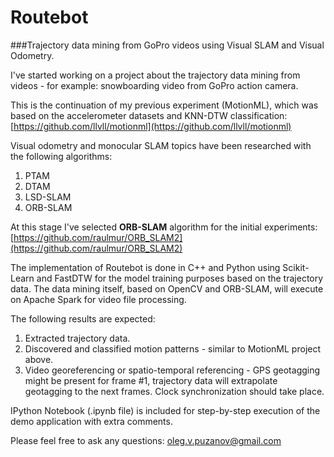 # Routebot
###Trajectory data mining from GoPro videos using Visual SLAM and Visual Odometry.

I've started working on a project about the trajectory data mining from videos - for example: snowboarding video from GoPro action camera.

This is the continuation of my previous experiment (MotionML), which was based on the accelerometer datasets and KNN-DTW classification: [https://github.com/llvll/motionml](https://github.com/llvll/motionml)

Visual odometry and monocular SLAM topics have been researched with the following algorithms:

1. PTAM
2. DTAM
3. LSD-SLAM
4. ORB-SLAM

At this stage I've selected **ORB-SLAM** algorithm for the initial experiments: [https://github.com/raulmur/ORB_SLAM2](https://github.com/raulmur/ORB_SLAM2)

The implementation of Routebot is done in C++ and Python using Scikit-Learn and FastDTW for the model training purposes based on the trajectory data. The data mining itself, based on OpenCV and ORB-SLAM, will execute on Apache Spark for video file processing.

The following results are expected:

1. Extracted trajectory data.
2. Discovered and classified motion patterns - similar to MotionML project above.
3. Video georeferencing or spatio-temporal referencing - GPS geotagging might be present for frame #1, trajectory data will extrapolate geotagging to the next frames. Clock synchronization should take place.

IPython Notebook (.ipynb file) is included for step-by-step execution of the demo application with extra comments.

Please feel free to ask any questions: oleg.v.puzanov@gmail.com
